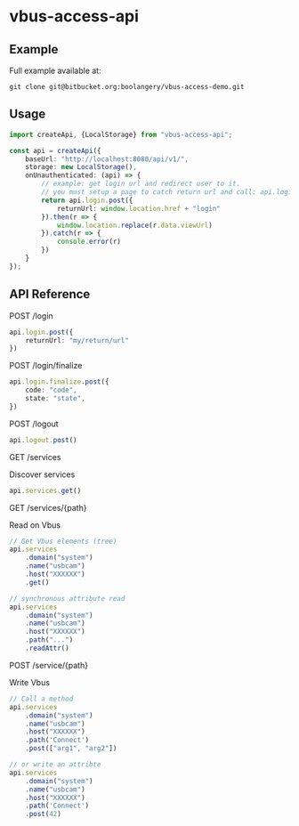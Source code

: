 # vbus-access-api


## Example

Full example available at:

    git clone git@bitbucket.org:boolangery/vbus-access-demo.git

## Usage

```typescript
import createApi, {LocalStorage} from "vbus-access-api";

const api = createApi({
    baseUrl: "http://localhost:8080/api/v1/",
    storage: new LocalStorage(),
    onUnauthenticated: (api) => {
        // example: get login url and redirect user to it.
        // you must setup a page to catch return url and call: api.login.finalize.post
        return api.login.post({
            returnUrl: window.location.href + "login"
        }).then(r => {
            window.location.replace(r.data.viewUrl)
        }).catch(r => {
            console.error(r)
        })
    }
});
```

## API Reference

POST /login     
```typescript
api.login.post({
    returnUrl: "my/return/url"
})
```

POST /login/finalize
```typescript
api.login.finalize.post({
    code: "code",
    state: "state",
})
```

POST /logout     
```typescript
api.logout.post()
```


GET /services

Discover services
```typescript
api.services.get()
```

GET /services/{path}

Read on Vbus
```typescript
// Get Vbus elements (tree)
api.services
    .domain("system")
    .name("usbcam")
    .host("XXXXXX")
    .get()

// synchronous attribute read
api.services
    .domain("system")
    .name("usbcam")
    .host("XXXXXX")
    .path("...")
    .readAttr()
```

POST /service/{path}

Write Vbus
```typescript
// Call a method
api.services
    .domain("system")
    .name("usbcam")
    .host("XXXXXX")
    .path('Connect')
    .post(["arg1", "arg2"])

// or write an attribte
api.services
    .domain("system")
    .name("usbcam")
    .host("XXXXXX")
    .path('Connect')
    .post(42)
```
